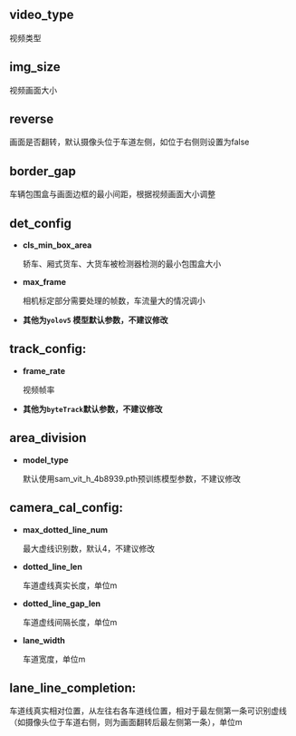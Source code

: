 ## video_type
  视频类型
## img_size
  视频画面大小
## reverse
  画面是否翻转，默认摄像头位于车道左侧，如位于右侧则设置为false
## border_gap
  车辆包围盒与画面边框的最小间距，根据视频画面大小调整
## det_config
  - **cls_min_box_area**

    轿车、厢式货车、大货车被检测器检测的最小包围盒大小
    
  - **max_frame**
    
    相机标定部分需要处理的帧数，车流量大的情况调小
    
  - **其他为`yolov5` 模型默认参数，不建议修改**
## track_config:
  - **frame_rate**
    
    视频帧率
    
  - **其他为`byteTrack`默认参数，不建议修改**
## area_division
  - **model_type**
    
    默认使用sam_vit_h_4b8939.pth预训练模型参数，不建议修改
    
## camera_cal_config:
  - **max_dotted_line_num**
    
    最大虚线识别数，默认4，不建议修改
    
  - **dotted_line_len**
    
    车道虚线真实长度，单位m
    
  - **dotted_line_gap_len**
    
    车道虚线间隔长度，单位m
    
  - **lane_width**
    
    车道宽度，单位m
    
## lane_line_completion:
  车道线真实相对位置，从左往右各车道线位置，相对于最左侧第一条可识别虚线（如摄像头位于车道右侧，则为画面翻转后最左侧第一条），单位m
